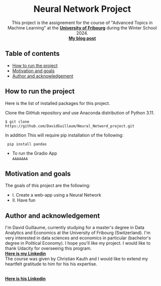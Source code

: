 <h1 align="center">Neural Network Project</h1>

<p align="center">
This project is the assignement for the course of "Advanced Topics in Machine Learning" at the <a href="https://www.unifr.ch/appecon/en/winterschool/"><strong>University of Fribourg</strong></a> during the Winter School 2024.

<br>
  <a href="https://medium.com/@guillaume.david11"><strong>My blog post</strong></a>
  <br>
</p>

## Table of contents

- [How to run the project](#How-to-run-the-project)
- [Motivation and goals](#Motivation-and-goals)
- [Author and acknowledgement](#author-and-acknowledgement)

## How to run the project

Here is the list of installed packages for this project.


Clone the GitHub repository and use Anaconda distribution of Python 3.11.

    $ git clone https://github.com/DavidGuillaum/Neural_Netword_project.git

In addition This will require pip installation of the following:

     pip install pandas
    



- To run the Gradio App <br>
    ```AAAAAAA```


## Motivation and goals

The goals of this project are the following:
- I. Create a web-app using a Neural Network
- II. Have fun



## Author and acknowledgement
I'm David Guillaume, currently studying for a master's degree in Data Analytics and Economics at the University of Fribourg (Switzerland). I'm very interested in data sciences and economics in particular (bachelor's degree in Political Economy). I hope you'll like my project. I would like to thank Udacity for overseeing this program.
<br>
<a href="https://www.linkedin.com/in/david-guillaume-a7bb1b201/"><strong>Here is my Linkedin</strong></a>
<br>
The course was given by Christian Kauth and I would like to extend my heartfelt gratitude to him for his his expertise.

<br>
<a href="https://www.linkedin.com/in/ckauth/"><strong>Here is his Linkedin</strong></a>
<br>
